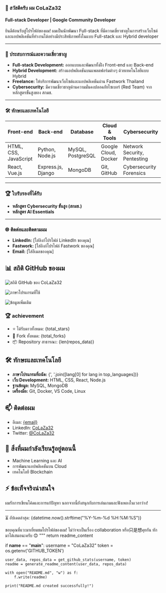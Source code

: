 
### 👋 สวัสดีครับ ผม CoLaZa32
#### Full-stack Developer | Google Community Developer

ยินดีต้อนรับสู่โปรไฟล์ของผม! ผมเป็นนักพัฒนา Full-stack ที่มีความเชี่ยวชาญในการสร้างเว็บไซต์และแอปพลิเคชันที่ทำงานได้อย่างมีประสิทธิภาพทั้งในแบบ Full-stack และ Hybrid developer

---

### 🚀 ประสบการณ์และความเชี่ยวชาญ

* **Full-stack Development:** ออกแบบและพัฒนาทั้งฝั่ง Front-end และ Back-end
* **Hybrid Development:** สร้างแอปพลิเคชันบนแพลตฟอร์มต่างๆ ด้วยเทคโนโลยีแบบ Hybrid
* **Freelance:** ให้บริการพัฒนาเว็บไซต์และแอปพลิเคชันผ่าน Fastwork Thailand
* **Cybersecurity:** มีความเชี่ยวชาญด้านความมั่นคงปลอดภัยไซเบอร์ (Red Team) จากหลักสูตรขั้นสูงของ สกมช.

---

### 🛠️ ทักษะและเทคโนโลยี

| Front-end | Back-end | Database | Cloud & Tools | Cybersecurity |
|---|---|---|---|---|
| HTML, CSS, JavaScript | Python, Node.js | MySQL, PostgreSQL | Google Cloud, Docker | Network Security, Pentesting |
| React, Vue.js | Express.js, Django | MongoDB | Git, GitHub | Cybersecurity Forensics |

---

### 🏆 ใบรับรองที่ได้รับ

* **หลักสูตร Cybersecurity ขั้นสูง (สกมช.)**
* **หลักสูตร AI Essentials**

---

### 🌐 ติดต่อและติดตามผม

* **LinkedIn:** [ใส่ลิงก์โปรไฟล์ LinkedIn ของคุณ]
* **Fastwork:** [ใส่ลิงก์โปรไฟล์ Fastwork ของคุณ]
* **Email:** [ใส่อีเมลของคุณ]


## 📊 สถิติ GitHub ของผม

![สถิติ GitHub ของ CoLaZa32](https://github-readme-stats.vercel.app/api?username=CoLaZa32&show_icons=true&theme=radical)

![ภาษาโปรแกรมที่ใช้](https://github-readme-stats.vercel.app/api/top-langs/?username=CoLaZa32&layout=compact&theme=radical)

![ข้อมูลเพิ่มเติม](https://github-profile-summary-cards.vercel.app/api/cards/profile-details?username=CoLaZa32&theme=radical)

### 🏆 achievement
- ⭐ ได้รับดาวทั้งหมด: {total_stars}
- 🍴 Fork ทั้งหมด: {total_forks}
- 📦 Repository สาธารณะ: {len(repos_data)}

## 🛠️ ทักษะและเทคโนโลยี

- **ภาษาโปรแกรมที่ถนัด:** {', '.join([lang[0] for lang in top_languages])}
- **เว็บ Development:** HTML, CSS, React, Node.js
- **ฐานข้อมูล:** MySQL, MongoDB
- **เครื่องมือ:** Git, Docker, VS Code, Linux

## 📫 ติดต่อผม

- อีเมล: [{email}](mailto:{email})
- LinkedIn: [CoLaZa32](https://linkedin.com/in/colaza32)
- Twitter: [@CoLaZa32](https://twitter.com/colaza32)

## 🌱 สิ่งที่ผมกำลังเรียนรู้อยู่ตอนนี้

- Machine Learning และ AI
- การพัฒนาแอปพลิเคชันบน Cloud
- เทคโนโลยี Blockchain

## ⚡ ข้อเท็จจริงน่าสนใจ

ผมรักการเขียนโค้ดและการแก้ปัญหา นอกจากนี้ยังสนุกกับการเล่นเกมและฟังเพลงในเวลาว่าง!

---

⏳ อัปเดตล่าสุด: {datetime.now().strftime("%Y-%m-%d %H:%M:%S")}

ขอบคุณที่แวะมาเยี่ยมชมโปรไฟล์ของผม! ไม่ว่าจะเป็นเรื่อง collaboration หรือ只是想คุยกัน ทักมาได้เสมอนะครับ 😊
"""
    return readme_content

if __name__ == "__main__":
    username = "CoLaZa32"
    token = os.getenv('GITHUB_TOKEN')
    
    user_data, repos_data = get_github_stats(username, token)
    readme = generate_readme_content(user_data, repos_data)
    
    with open("README.md", "w") as f:
        f.write(readme)
    
    print("README.md created successfully!")
